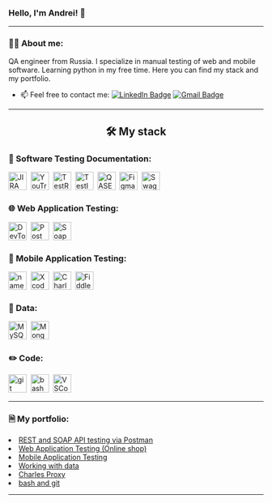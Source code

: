 ### Hello, I'm Andrei! 🏓

---

### 👨‍💻 About me:

QA engineer from Russia. I specialize in manual testing of web and mobile software. Learning python in my free time. Here you can find my stack and my portfolio.

- 📫 Feel free to contact me: [![LinkedIn Badge](https://img.shields.io/badge/-@Andrei_Zheltov-blue?style=flat&logo=LinkedIn&logoColor=white)](https://www.linkedin.com/in/AndZhelBack/) [![Gmail Badge](https://img.shields.io/badge/-Gmail-red?style=flat&logo=Gmail&logoColor=white)](mailto:andzhelback@gmail.com)

---
<h2><p align="center">🛠 My stack 
</p></h2>

### 📁 Software Testing Documentation:

<div>
  <p align="left">
<a href="https://www.atlassian.com/software/jira" target="_blank" rel="noreferrer"><img src="https://cdn.jsdelivr.net/gh/devicons/devicon/icons/jira/jira-original.svg" width="36" height="36" alt="JIRA" /></a>&nbsp
<a href="https://youtrack.jetbrains.com/" target="_blank" rel="noreferrer"><img src="https://upload.wikimedia.org/wikipedia/commons/thumb/8/8d/YouTrack_Icon.svg/1024px-YouTrack_Icon.svg.png?20200803082248" width="36" height="36" alt="YouTrack" /></a>&nbsp
<a href="https://www.testrail.com/" target="_blank" rel="noreferrer"><img src="https://codahosted.io/packs/21236/unversioned/assets/LOGO/ba1091c59bab89cd2fd0f289622731fe16113d7b00905abe64759c313a4b73b76c1b0426076ed76cb74752234c734131df46992d5b8b48fc13e264240e4f7119f736cfeb64df36ded54b5cbf6198b9cadedf18dd0cac5c7dbcd16e6336c29363cd1292ba" width="36" height="36" alt="TestRail" /></a>&nbsp
<a href="https://testit.software/" target="_blank" rel="noreferrer"><img src="https://docs.testit.software/images/testit_logo_icon.png" width="36" height="36" alt="TestIT" /></a>&nbsp
<a href="https://www.qase.io/" target="_blank" rel="noreferrer"><img src="https://luna1.co/eb0187.png" width="36" height="36" alt="QASE" /></a>&nbsp
<a href="https://www.figma.com/" target="_blank" rel="noreferrer"><img src="https://cdn.jsdelivr.net/gh/devicons/devicon/icons/figma/figma-original.svg" width="36" height="36" alt="Figma" /></a>&nbsp
<a href="https://swagger.io/" target="_blank" rel="noreferrer"><img src="https://cdn.svgporn.com/logos/swagger.svg" width="36" height="36" alt="Swagger" /></a>
</p>
</div>

### 🌐 Web Application Testing:

<div>
  <p align="left">
<a href="https://developer.chrome.com/docs/devtools?hl=ru" target="_blank" rel="noreferrer"><img src="https://d33wubrfki0l68.cloudfront.net/38b5c953a4667366685d55db55d057c86db1fc54/a0fdc/static/acae6b24d940347661ca901ea07f47c1/chrome-dev-logo-icon.png" width="36" height="36" alt="DevTools" /></a>&nbsp
<a href="https://www.postman.com/" target="_blank" rel="noreferrer"><img src="https://seeklogo.com/images/P/postman-logo-0087CA0D15-seeklogo.com.png" width="36" height="36" alt="Postman" /></a>&nbsp
<a href="https://www.soapui.org/" target="_blank" rel="noreferrer"><img src="https://static0.smartbear.co/smartbearbrand/media/images/home/soapui-icon.svg" width="36" height="36" alt="SoapUI" /></a>
</p>
</div>


### 📱 Mobile Application Testing:

<div>
  <p align="left">
<a href="https://developer.android.com/" target="_blank" rel="noreferrer"><img src="https://cdn.jsdelivr.net/gh/devicons/devicon/icons/androidstudio/androidstudio-original.svg" width="36" height="36" alt="name" /></a>&nbsp
<a href="https://developer.apple.com/xcode/" target="_blank" rel="noreferrer"><img src="https://cdn.jsdelivr.net/gh/devicons/devicon/icons/xcode/xcode-original.svg" width="36" height="36" alt="Xcode" /></a>&nbsp
<a href="https://www.charlesproxy.com/" target="_blank" rel="noreferrer"><img src="https://cdn.icon-icons.com/icons2/3053/PNG/512/charles_proxy_macos_bigsur_icon_190302.png" width="36" height="36" alt="CharlesProxy" /></a>&nbsp
<a href="https://www.telerik.com/fiddler/fiddler-classic" target="_blank" rel="noreferrer"><img src="https://www.megaleechers.com/storage/Fiddler-Everywhere-Icon.png" width="36" height="36" alt="Fiddler" /></a>
</p>
</div>

### 💾 Data:

<div>
  <p align="left">
<a href="https://www.mysql.com/" target="_blank" rel="noreferrer"><img src="https://cdn.jsdelivr.net/gh/devicons/devicon/icons/mysql/mysql-original.svg" width="36" height="36" alt="MySQL" /></a>&nbsp
<a href="https://www.mongodb.com/" target="_blank" rel="noreferrer"><img src="https://cdn.jsdelivr.net/gh/devicons/devicon/icons/mongodb/mongodb-original.svg" width="36" height="36" alt="MongoDB" /></a>
</p>  
</div>

### ✏️ Code:

<div>
<p align="left">
  <img src="https://cdn.jsdelivr.net/gh/devicons/devicon/icons/git/git-original.svg" title="git" alt="git" width="36" height="36"/>&nbsp
  <img src="https://upload.wikimedia.org/wikipedia/commons/thumb/4/4b/Bash_Logo_Colored.svg/1024px-Bash_Logo_Colored.svg.png?20180723054350" title="bash" alt="bash" width="36" height="36"/>&nbsp
  <a href="https://code.visualstudio.com/" target="_blank" rel="noreferrer"><img src="https://cdn.jsdelivr.net/gh/devicons/devicon/icons/vscode/vscode-original.svg" width="36" height="36" alt="VSCode" /></a>
</p>
</div>

---

### 🗎 My portfolio:

<li>  <a href="https://github.com/AndZhelBack/api_testing">REST and SOAP API testing via Postman</a>  </li>
<li>  <a href="https://github.com/AndZhelBack/web_testing">Web Application Testing (Online shop)</a>  </li>
<li>  <a href="https://github.com/AndZhelBack/mobile_testing">Mobile Application Testing</a>  </li>
<li>  <a href="https://github.com/AndZhelBack/work_with_data">Working with data</a>  </li>
<li>  <a href="https://github.com/AndZhelBack/charles_proxy">Charles Proxy</a>  </li>
<li>  <a href="https://github.com/AndZhelBack/bash_and_git">bash and git</a>  </li>

---
